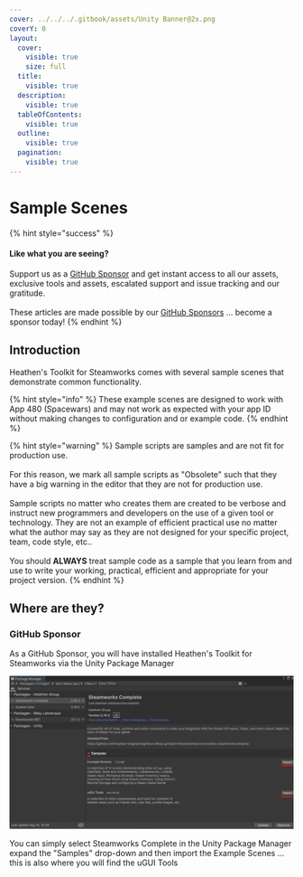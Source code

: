 ```yaml
---
cover: ../../../.gitbook/assets/Unity Banner@2x.png
coverY: 0
layout:
  cover:
    visible: true
    size: full
  title:
    visible: true
  description:
    visible: true
  tableOfContents:
    visible: true
  outline:
    visible: true
  pagination:
    visible: true
---
```


# Sample Scenes

{% hint style="success" %}
#### Like what you are seeing?

Support us as a [GitHub Sponsor](../../../become-a-sponsor/) and get instant access to all our assets, exclusive tools and assets, escalated support and issue tracking and our gratitude.\
\
These articles are made possible by our [GitHub Sponsors](../../../become-a-sponsor/) ... become a sponsor today!
{% endhint %}

## Introduction

Heathen's Toolkit for Steamworks comes with several sample scenes that demonstrate common functionality.

{% hint style="info" %}
These example scenes are designed to work with App 480 (Spacewars) and may not work as expected with your app ID without making changes to configuration and or example code.
{% endhint %}

{% hint style="warning" %}
Sample scripts are samples and are not fit for production use.\
\
For this reason, we mark all sample scripts as "Obsolete" such that they have a big warning in the editor that they are not for production use.\
\
Sample scripts no matter who creates them are created to be verbose and instruct new programmers and developers on the use of a given tool or technology. They are not an example of efficient practical use no matter what the author may say as they are not designed for your specific project, team, code style, etc.. \
\
You should **ALWAYS** treat sample code as a sample that you learn from and use to write your working, practical, efficient and appropriate for your project version.&#x20;
{% endhint %}

## Where are they?

### GitHub Sponsor

As a GitHub Sponsor, you will have installed Heathen's Toolkit for Steamworks via the Unity Package Manager

![](<../../../.gitbook/assets/image (548).png>)

You can simply select Steamworks Complete in the Unity Package Manager expand the "Samples" drop-down and then import the Example Scenes ... this is also where you will find the uGUI Tools

